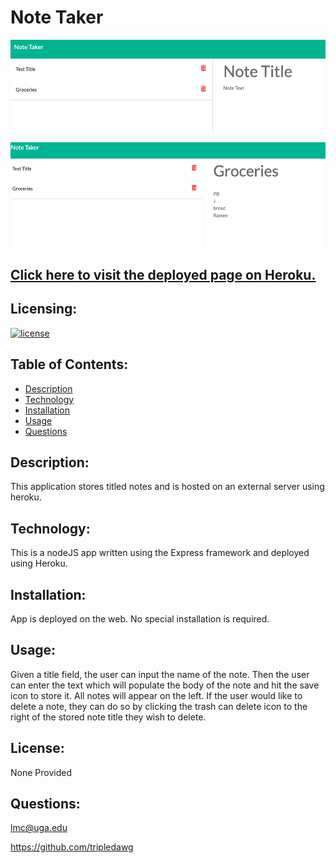 
# Note Taker
![full size screenshot](screenshot.png) 

![responsive screenshot](screenshot_responsive.png) 

## [Click here to visit the deployed page on Heroku.](https://note-taker-01152022-lc.herokuapp.com/)

  ## Licensing:
  [![license](https://img.shields.io/badge/license-none-blue)](https://shields.io)
  ## Table of Contents: 
  - [Description](#description)
  - [Technology](#technology)
  - [Installation](#installation)
  - [Usage](#usage)
  - [Questions](#questions)

  ## Description:
  This application stores titled notes and is hosted on an external server using heroku.   
  ## Technology:
  This is a nodeJS app written using the Express framework and deployed using Heroku.
  ## Installation: 
  App is deployed on the web.  No special installation is required.  
  ## Usage: 
  Given a title field, the user can input the name of the note.  Then the user can enter the text which will populate the body of the note and hit the save icon to store it. All notes will appear on the left.  If the user would like to delete a note, they can do so by clicking the trash can delete icon to the right of the stored note title they wish to delete.  
  ## License: 
  None Provided 
  ## Questions: 
  lmc@uga.edu
  
  <https://github.com/tripledawg>